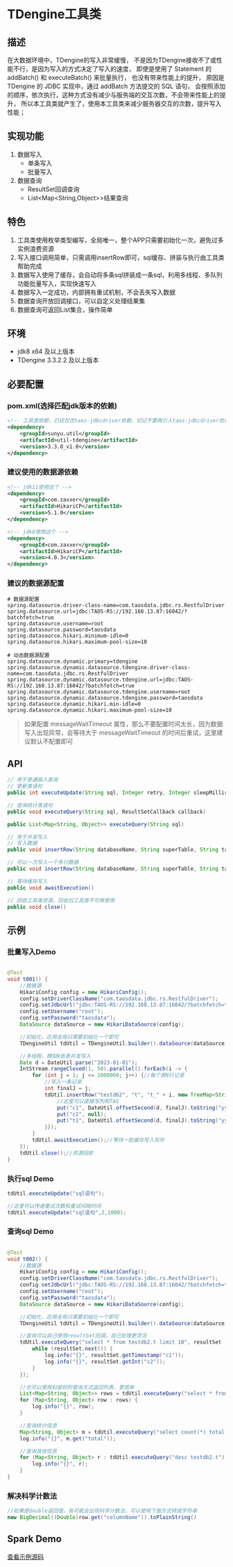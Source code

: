 # TDengine工具类

## 描述

在大数据环境中，TDengine的写入非常缓慢，
不是因为TDengine接收不了或性能不行，是因为写入的方式决定了写入的速度，
即使是使用了 Statement 的 addBatch() 和 executeBatch() 来批量执行，
也没有带来性能上的提升，
原因是 TDengine 的 JDBC 实现中，通过 addBatch 方法提交的 SQL 语句，
会按照添加的顺序，依次执行，这种方式没有减少与服务端的交互次数，不会带来性能上的提升，
所以本工具类就产生了，使用本工具类来减少服务器交互的次数，提升写入性能；

## 实现功能

1. 数据写入
    - 单条写入
    - 批量写入
2. 数据查询
    - ResultSet回调查询
    - List<Map<String,Object>>结果查询

## 特色

1. 工具类使用枚举类型编写，全局唯一，整个APP只需要初始化一次，避免过多实例浪费资源
2. 写入接口调用简单，只需调用insertRow即可，sql缓存、拼装与执行由工具类帮助完成
3. 数据写入使用了缓存，会自动将多条sql拼装成一条sql，利用多线程、多队列功能批量写入，实现快速写入
4. 数据写入一定成功，内部拥有重试机制，不会丢失写入数据
5. 数据查询开放回调接口，可以自定义处理结果集
6. 数据查询可返回List集合，操作简单

## 环境

* jdk8 x64 及以上版本
* TDengine 3.3.2.2 及以上版本

## 必要配置

### pom.xml(选择匹配jdk版本的依赖)

```xml
<!-- 工具类依赖，已经包含taos-jdbcdriver依赖，切记不要再引入taos-jdbcdriver依赖避免重复 -->
<dependency>
    <groupId>sunyu.util</groupId>
    <artifactId>util-tdengine</artifactId>
    <version>3.3.0_v1.0</version>
</dependency>
```

### 建议使用的数据源依赖

```xml
<!-- jdk11使用这个 -->
<dependency>
    <groupId>com.zaxxer</groupId>
    <artifactId>HikariCP</artifactId>
    <version>5.1.0</version>
</dependency>
```

```xml
<!-- jdk8使用这个 -->
<dependency>
    <groupId>com.zaxxer</groupId>
    <artifactId>HikariCP</artifactId>
    <version>4.0.3</version>
</dependency>
```

### 建议的数据源配置

```properties
# 数据源配置
spring.datasource.driver-class-name=com.taosdata.jdbc.rs.RestfulDriver
spring.datasource.url=jdbc:TAOS-RS://192.168.13.87:16042/?batchfetch=true
spring.datasource.username=root
spring.datasource.password=taosdata
spring.datasource.hikari.minimum-idle=0
spring.datasource.hikari.maximum-pool-size=10
```

```properties
# 动态数据源配置
spring.datasource.dynamic.primary=tdengine
spring.datasource.dynamic.datasource.tdengine.driver-class-name=com.taosdata.jdbc.rs.RestfulDriver
spring.datasource.dynamic.datasource.tdengine.url=jdbc:TAOS-RS://192.168.13.87:16042/?batchfetch=true
spring.datasource.dynamic.datasource.tdengine.username=root
spring.datasource.dynamic.datasource.tdengine.password=taosdata
spring.datasource.dynamic.hikari.min-idle=0
spring.datasource.dynamic.hikari.maximum-pool-size=10
```

> 如果配置 messageWaitTimeout 属性，那么不要配置时间太长，因为数据写入出现异常，会等待大于 messageWaitTimeout
> 的时间后重试，这里建议默认不配置即可

## API

```java
// 用于普通插入查询
// 更新类语句
public int executeUpdate(String sql, Integer retry, Integer sleepMillis)

// 查询统计类语句
public void executeQuery(String sql, ResultSetCallback callback)

public List<Map<String, Object>> executeQuery(String sql)

// 用于并发写入
// 写入数据
public void insertRow(String databaseName, String superTable, String tableName, TreeMap<String, Object> row)

// 可以一次写入一个多行数据
public void insertRow(String databaseName, String superTable, String tableName, Map<String, Object> row)

// 等待缓存写入
public void awaitExecution()

// 回收工具类资源，回收后工具类不可再使用
public void close()
```

## 示例

### 批量写入Demo

```java

@Test
void t001() {
    //数据源
    HikariConfig config = new HikariConfig();
    config.setDriverClassName("com.taosdata.jdbc.rs.RestfulDriver");
    config.setJdbcUrl("jdbc:TAOS-RS://192.168.13.87:16042/?batchfetch=true");
    config.setUsername("root");
    config.setPassword("taosdata");
    DataSource dataSource = new HikariDataSource(config);

    //初始化，应用全局只需要初始化一个即可
    TDengineUtil tdUtil = TDengineUtil.builder().dataSource(dataSource).maxPoolSize(5).build();

    //多线程，模拟N张表并发写入
    Date d = DateUtil.parse("2023-01-01");
    IntStream.rangeClosed(1, 50).parallel().forEach(i -> {
        for (int j = 1; j <= 1000000; j++) {//每个表N行记录
            //写入一条记录
            int finalJ = j;
            tdUtil.insertRow("testdb2", "t", "t_" + i, new TreeMap<String, Object>() {{
                //这里可以直接写列和TAG
                put("c1", DateUtil.offsetSecond(d, finalJ).toString("yyyy-MM-dd HH:mm:ss"));
                put("c2", null);
                put("t1", DateUtil.offsetSecond(d, finalJ).toString("yyyy-MM-dd HH:mm:ss"));
            }});
        }
        tdUtil.awaitExecution();//等待一批缓存写入完毕
    });
    tdUtil.close();//资源回收
}
```

### 执行sql Demo

```java
tdUtil.executeUpdate("sql语句");

//这里可以传递重试次数和重试间隔时间
tdUtil.executeUpdate("sql语句",2,1000);
```

### 查询sql Demo

```java

@Test
void t002() {
    //数据源
    HikariConfig config = new HikariConfig();
    config.setDriverClassName("com.taosdata.jdbc.rs.RestfulDriver");
    config.setJdbcUrl("jdbc:TAOS-RS://192.168.13.87:16042/?batchfetch=true");
    config.setUsername("root");
    config.setPassword("taosdata");
    DataSource dataSource = new HikariDataSource(config);

    //初始化，应用全局只需要初始化一个即可
    TDengineUtil tdUtil = TDengineUtil.builder().dataSource(dataSource).maxPoolSize(5).build();

    //查询可以自己使用resultSet回调，自己处理更灵活
    tdUtil.executeQuery("select * from testdb2.t limit 10", resultSet -> {
        while (resultSet.next()) {
            log.info("{}", resultSet.getTimestamp("c1"));
            log.info("{}", resultSet.getInt("c2"));
        }
    });

    //也可以使用封装好的查询方式返回列表，更简单
    List<Map<String, Object>> rows = tdUtil.executeQuery("select * from testdb2.t limit 10");
    for (Map<String, Object> row : rows) {
        log.info("{}", row);
    }

    //查询统计信息
    Map<String, Object> m = tdUtil.executeQuery("select count(*) total from testdb2.t").get(0);
    log.info("{}", m.get("total"));

    //查询其他信息
    for (Map<String, Object> r : tdUtil.executeQuery("desc testdb2.t")) {
        log.info("{}", r);
    }
}
```

### 解决科学计数法

```java
//如果是double返回值，有可能会出现科学计数法，可以使用下面方式转成字符串
new BigDecimal((Double)row.get("columnName")).toPlainString()
```

## Spark Demo
[查看示例源码](https://github.com/89333367/demo-spark-hdfs-to-tdengine)


